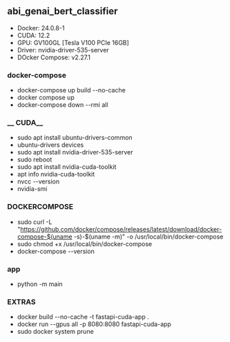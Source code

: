 ## __abi_genai_bert_classifier__

* Docker:  24.0.8-1
* CUDA: 12.2
* GPU: GV100GL [Tesla V100 PCIe 16GB]
* Driver: nvidia-driver-535-server
* DOcker Compose: v2.27.1

### __docker-compose__

- docker-compose up build --no-cache
- docker compose up
- docker-compose down --rmi all

### __ CUDA__
- sudo apt install ubuntu-drivers-common
- ubuntu-drivers devices
- sudo apt install nvidia-driver-535-server
- sudo reboot
- sudo apt install nvidia-cuda-toolkit
- apt info nvidia-cuda-toolkit
- nvcc --version
- nvidia-smi

### __DOCKERCOMPOSE__
- sudo curl -L "https://github.com/docker/compose/releases/latest/download/docker-compose-$(uname -s)-$(uname -m)" -o /usr/local/bin/docker-compose
- sudo chmod +x /usr/local/bin/docker-compose
- docker-compose --version

  
### __app__

- python -m main

### __EXTRAS__
- docker build --no-cache -t fastapi-cuda-app .
- docker run --gpus all -p 8080:8080 fastapi-cuda-app
- sudo docker system prune



